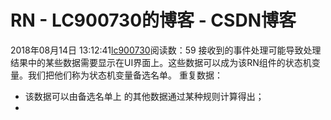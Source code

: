 # RN - LC900730的博客 - CSDN博客
2018年08月14日 13:12:41[lc900730](https://me.csdn.net/LC900730)阅读数：59
接收到的事件处理可能导致处理结果中的某些数据需要显示在UI界面上。这些数据可以成为该RN组件的状态机变量。我们把他们称为状态机变量备选名单。
重复数据： 
* 该数据可以由备选名单上 的其他数据通过某种规则计算得出； 
* 

